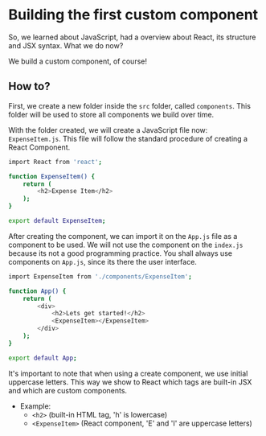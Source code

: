 # Building the first custom component

So, we learned about JavaScript, had a overview about React, its structure and JSX syntax. What we do now?

We build a custom component, of course!

## How to?

First, we create a new folder inside the `src` folder, called `components`. This folder will be used to store all components we build over time.

With the folder created, we will create a JavaScript file now: `ExpenseItem.js`. This file will follow the standard procedure of creating a React Component.

```sh
import React from 'react';

function ExpenseItem() {
    return (
        <h2>Expense Item</h2>
    );
}

export default ExpenseItem;
```

After creating the component, we can import it on the `App.js` file as a component to be used. We will not use the component on the `index.js` because its not a good programming practice. You shall always use components on `App.js`, since its there the user interface.

```sh
import ExpenseItem from './components/ExpenseItem';

function App() {
    return (
        <div>
            <h2>Lets get started!</h2>
            <ExpenseItem></ExpenseItem>
        </div>
    );
}

export default App;
```

It's important to note that when using a create component, we use initial uppercase letters. This way we show to React which tags are built-in JSX and which are custom components.

* Example:
  * `<h2>` (built-in HTML tag, 'h' is lowercase)
  * `<ExpenseItem>` (React component, 'E' and 'I' are uppercase letters)
